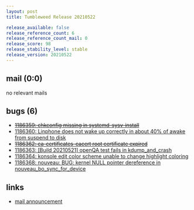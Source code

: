 ```yaml
---
layout: post
title: Tumbleweed Release 20210522

release_available: false
release_reference_count: 6
release_reference_count_mail: 0
release_score: 98
release_stability_level: stable
release_version: 20210522
---
```


## mail (0:0)

no relevant mails

## bugs (6)

<!--more-->

- ~~[1186359: chkconfig missing in systemd-sysv-install](https://bugzilla.opensuse.org/show_bug.cgi?id=1186359)~~
- [1186360: Linphone does not wake up correctly in about 40% of awake from suspend to disk](https://bugzilla.opensuse.org/show_bug.cgi?id=1186360)
- ~~[1186362: ca-certificates-cacert root certificate expired](https://bugzilla.opensuse.org/show_bug.cgi?id=1186362)~~
- [1186363: \[Build 20210521\] openQA test fails in kdump_and_crash](https://bugzilla.opensuse.org/show_bug.cgi?id=1186363)
- [1186364: konsole edit color scheme unable to change highlight coloring](https://bugzilla.opensuse.org/show_bug.cgi?id=1186364)
- [1186368: nouveau: BUG: kernel NULL pointer dereference in nouveau_bo_sync_for_device](https://bugzilla.opensuse.org/show_bug.cgi?id=1186368)



## links

- [mail announcement](https://lists.opensuse.org/archives/list/factory@lists.opensuse.org/thread/CLD477HZXZMEAZAP4VBTUWUGNMYT3M7F)

